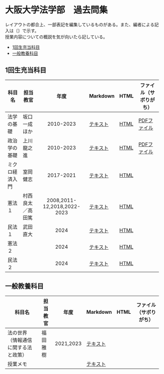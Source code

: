 # 大阪大学法学部　過去問集

レイアウトの都合上、一部表記を編集しているものがある。また、編者による記入は〔〕で示す。  
授業内容についての概説を気が向いたら記している。

- [1回生充当科目](#1回生充当科目)
- [一般教養科目](#一般教養科目)

## 1回生充当科目

|科目名|担当教官|年度|Markdown|HTML|ファイル（サボりがち）|
|-|-|:-:|-|-|-|
|法学の基礎|坂口一成ほか|2010-2023|[テキスト](/pages/year1_freshman/law_basis.md)|[HTML](/pages/year1_freshman/law_basis.html)|[PDFファイル](/kakomon/year1_freshman/law_basis_2016-2022.pdf)|
|政治学の基礎|上川龍之進|2010-2023|[テキスト](/pages/year1_freshman/politic_basis.md)|[HTML](/pages/year1_freshman/politic_basis.html)|[PDFファイル](/kakomon/year1_freshman/politic_basis_2010-2022.pdf)|
|ミクロ経済入門|室岡健志|2017-2021|[テキスト](/pages/year1_freshman/micro_primer.md)|[HTML](/pages/year1_freshman/micro_primer.html) |
|憲法１|村西良太／高田篤|2008,2011-12,2018,2022-2023|[テキスト](/pages/year1_freshman/constitution1.md) |[HTML](/pages/year1_freshman/constitution1.html)|
|民法１|武田直大|2024|[テキスト](/pages/year1_freshman/civil_law1.md.) |[HTML](/pages/year1_freshman/)|
|憲法２||2024|[テキスト](/pages/year1_freshman/constitution2.md) |[HTML](/pages/year1_freshman/constitution2.html)|
|民法２||2024|[テキスト](/pages/year1_freshman/civil_law2.md.) |[HTML](/pages/year1_freshman/)|

## 一般教養科目

|科目名|担当教官|年度|Markdown|HTML|ファイル（サボりがち）|
|-|-|:-:|-|-|-|
|法の世界（情報通信に関する法と政策）|福田雅樹|2021,2023|[テキスト](/pages/liberalarts/world_of_law_IT.md)|||
|授業メモ|||[テキスト](/pages/liberalarts/)|
